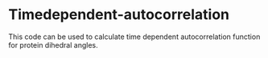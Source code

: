 # Timedependent-autocorrelation
This code can be used to calculate time dependent autocorrelation function for protein dihedral angles.

